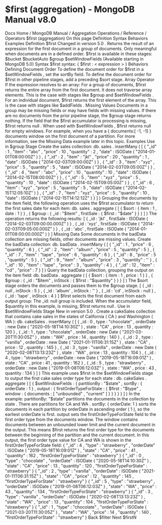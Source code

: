 # $first (aggregation) - MongoDB Manual v8.0


Docs Home / MongoDB Manual / Aggregation Operations / Reference / Operators $first (aggregation) On this page Definition Syntax Behaviors Examples Definition $first Changed in version 5.0 . Returns the result of an expression for
the first document in a group of documents. Only meaningful when
documents are in a defined order. $first is available in these stages: $bucket $bucketAuto $group $setWindowFields (Available starting in MongoDB 5.0) Syntax $first syntax: { $first : < expression > } Behaviors Defining Document Order To define the document order for $first in a $setWindowFields , set the sortBy field. To define the document order for $first in other pipeline stages,
add a preceding $sort stage. Array Operator If the expression resolves to an array: For a group of documents, $first returns the entire array
from the first document. It does not traverse array elements. This is
the case with stages like $group and $setWindowFields . For an individual document, $first returns the first element of
the array. This is the case with stages like $addFields . Missing Values Documents in a group may be missing fields or may have fields with
missing values. If there are no documents from the prior pipeline stage, the $group stage returns nothing. If the field that the $first accumulator is processing is
missing, $first returns null . When used with $setWindowFields , $first returns null for empty windows. For example, when you have a { documents:[ -1, -1] } documents window on the first document
of a partition. For more information, see the Missing Data example later in this topic. Examples Use in $group Stage Create the sales collection: db. sales . insertMany ( [ { "_id" : 1 , "item" : "abc" , "price" : 10 , "quantity" : 2 , "date" : ISODate ( "2014-01-01T08:00:00Z" ) } , { "_id" : 2 , "item" : "jkl" , "price" : 20 , "quantity" : 1 , "date" : ISODate ( "2014-02-03T09:00:00Z" ) } , { "_id" : 3 , "item" : "xyz" , "price" : 5 , "quantity" : 5 , "date" : ISODate ( "2014-02-03T09:05:00Z" ) } , { "_id" : 4 , "item" : "abc" , "price" : 10 , "quantity" : 10 , "date" : ISODate ( "2014-02-15T08:00:00Z" ) } , { "_id" : 5 , "item" : "xyz" , "price" : 5 , "quantity" : 10 , "date" : ISODate ( "2014-02-15T09:05:00Z" ) } , { "_id" : 6 , "item" : "xyz" , "price" : 5 , "quantity" : 5 , "date" : ISODate ( "2014-02-15T12:05:10Z" ) } , { "_id" : 7 , "item" : "xyz" , "price" : 5 , "quantity" : 10 , "date" : ISODate ( "2014-02-15T14:12:12Z" ) } ] ) Grouping the documents by the item field, the following operation
uses the $first accumulator to return the first sales date for
each item: db. sales . aggregate ( [ { $sort : { item : 1 , date : 1 } } , { $group : { _id : "$item" , firstSale : { $first : "$date" } } } ] ) The operation returns the following results: [ { _id : 'jkl' , firstSale : ISODate ( "2014-02-03T09:00:00.000Z" ) } , { _id : 'xyz' , firstSale : ISODate ( "2014-02-03T09:05:00.000Z" ) } , { _id : 'abc' , firstSale : ISODate ( "2014-01-01T08:00:00.000Z" ) } ] Missing Data Some documents in the badData collection are missing fields, other
documents are missing values. Create the badData collection: db. badData . insertMany ( [ { "_id" : 1 , "price" : 6 , "quantity" : 6 } , { "_id" : 2 , "item" : "album" , "price" : 5 , "quantity" : 5 } , { "_id" : 7 , "item" : "tape" , "price" : 6 , "quantity" : 6 } , { "_id" : 8 , "price" : 5 , "quantity" : 5 } , { "_id" : 9 , "item" : "album" , "price" : 3 , "quantity" : '' } , { "_id" : 10 , "item" : "tape" , "price" : 3 , "quantity" : 4 } , { "_id" : 12 , "item" : "cd" , "price" : 7 } ] ) Query the badData collection, grouping the output on the item field: db. badData . aggregate ( [ { $sort : { item : 1 , price : 1 } } , { $group : { _id : "$item" , inStock : { $first : "$quantity" } } } ] ) The $sort stage orders the documents and passes them to the $group stage. [ { _id : null , inStock : 5 } , { _id : 'album' , inStock : '' } , { _id : 'cd' , inStock : null } , { _id : 'tape' , inStock : 4 } ] $first selects the first document from each output group: The _id: null group is included. When the accumulator field, $quantity in this example, is
missing, $first returns null . Use in $setWindowFields Stage New in version 5.0 . Create a cakeSales collection that contains cake sales in the states
of California ( CA ) and Washington ( WA ): db. cakeSales . insertMany ( [ { _id : 0 , type : "chocolate" , orderDate : new Date ( "2020-05-18T14:10:30Z" ) , state : "CA" , price : 13 , quantity : 120 } , { _id : 1 , type : "chocolate" , orderDate : new Date ( "2021-03-20T11:30:05Z" ) , state : "WA" , price : 14 , quantity : 140 } , { _id : 2 , type : "vanilla" , orderDate : new Date ( "2021-01-11T06:31:15Z" ) , state : "CA" , price : 12 , quantity : 145 } , { _id : 3 , type : "vanilla" , orderDate : new Date ( "2020-02-08T13:13:23Z" ) , state : "WA" , price : 13 , quantity : 104 } , { _id : 4 , type : "strawberry" , orderDate : new Date ( "2019-05-18T16:09:01Z" ) , state : "CA" , price : 41 , quantity : 162 } , { _id : 5 , type : "strawberry" , orderDate : new Date ( "2019-01-08T06:12:03Z" ) , state : "WA" , price : 43 , quantity : 134 } ] ) This example uses $first in the $setWindowFields stage to output the first cake sales order type for each state : db. cakeSales . aggregate ( [ { $setWindowFields : { partitionBy : "$state" , sortBy : { orderDate : 1 } , output : { firstOrderTypeForState : { $first : "$type" , window : { documents : [ "unbounded" , "current" ] } } } } } ] ) In the example: partitionBy: "$state" partitions the documents in the collection by state . There are partitions for CA and WA . sortBy: { orderDate: 1 } sorts the documents in each partition by orderDate in ascending order ( 1 ), so the earliest orderDate is first. output sets the firstOrderTypeForState field to the first
order type from the documents window. The window contains documents between an unbounded lower limit
and the current document in the output. This means $first returns the first order type for the documents between the
beginning of the partition and the current document. In this output, the first order type value for CA and WA is
shown in the firstOrderTypeForState field: { "_id" : 4 , "type" : "strawberry" , "orderDate" : ISODate ( "2019-05-18T16:09:01Z" ) , "state" : "CA" , "price" : 41 , "quantity" : 162 , "firstOrderTypeForState" : "strawberry" } { "_id" : 0 , "type" : "chocolate" , "orderDate" : ISODate ( "2020-05-18T14:10:30Z" ) , "state" : "CA" , "price" : 13 , "quantity" : 120 , "firstOrderTypeForState" : "strawberry" } { "_id" : 2 , "type" : "vanilla" , "orderDate" : ISODate ( "2021-01-11T06:31:15Z" ) , "state" : "CA" , "price" : 12 , "quantity" : 145 , "firstOrderTypeForState" : "strawberry" } { "_id" : 5 , "type" : "strawberry" , "orderDate" : ISODate ( "2019-01-08T06:12:03Z" ) , "state" : "WA" , "price" : 43 , "quantity" : 134 , "firstOrderTypeForState" : "strawberry" } { "_id" : 3 , "type" : "vanilla" , "orderDate" : ISODate ( "2020-02-08T13:13:23Z" ) , "state" : "WA" , "price" : 13 , "quantity" : 104 , "firstOrderTypeForState" : "strawberry" } { "_id" : 1 , "type" : "chocolate" , "orderDate" : ISODate ( "2021-03-20T11:30:05Z" ) , "state" : "WA" , "price" : 14 , "quantity" : 140 , "firstOrderTypeForState" : "strawberry" } Back $filter Next $firstN
